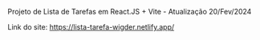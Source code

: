Projeto de Lista de Tarefas em React.JS + Vite - Atualização 20/Fev/2024

Link do site: https://lista-tarefa-wigder.netlify.app/
